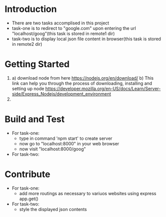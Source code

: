 # Introduction 
- There are two tasks accomplised in this project 
- task-one is to redirect to "google.com" upon entering the url "localhost/goog"(this task is stored in remote1 dir)
- task-two is to display local json file content in browser(this task is stored in remote2 dir)

# Getting Started
1.	a) download node from here https://nodejs.org/en/download/
    b) This link can help you through the process of downloading, installing and setting up node 
    https://developer.mozilla.org/en-US/docs/Learn/Server-side/Express_Nodejs/development_environment
2. 
# Build and Test
- For task-one:
    - type in command 'npm start' to create server
    - now go to "localhost:8000" in your web browser
    - now visit "localhost:8000/goog"
- For task-two:

# Contribute
- For task-one:
    - add more routings as necessary to variuos websites using express app.get()
- For task-two:
    - style the displayed json contents
